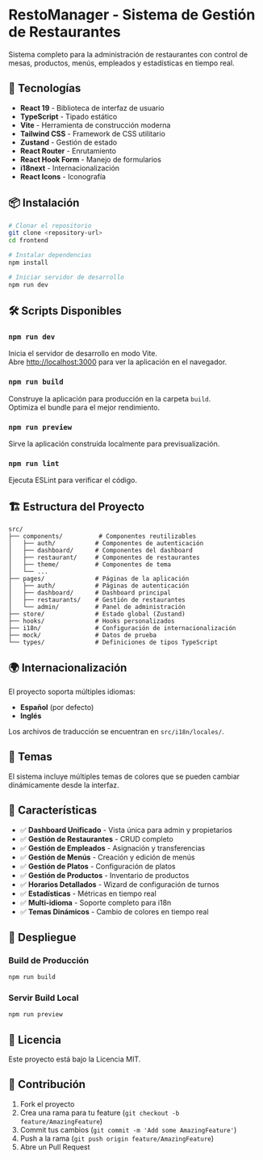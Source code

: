 # RestoManager - Sistema de Gestión de Restaurantes

Sistema completo para la administración de restaurantes con control de mesas, productos, menús, empleados y estadísticas en tiempo real.

## 🚀 Tecnologías

- **React 19** - Biblioteca de interfaz de usuario
- **TypeScript** - Tipado estático
- **Vite** - Herramienta de construcción moderna
- **Tailwind CSS** - Framework de CSS utilitario
- **Zustand** - Gestión de estado
- **React Router** - Enrutamiento
- **React Hook Form** - Manejo de formularios
- **i18next** - Internacionalización
- **React Icons** - Iconografía

## 📦 Instalación

```bash
# Clonar el repositorio
git clone <repository-url>
cd frontend

# Instalar dependencias
npm install

# Iniciar servidor de desarrollo
npm run dev
```

## 🛠️ Scripts Disponibles

### `npm run dev`
Inicia el servidor de desarrollo en modo Vite.\
Abre [http://localhost:3000](http://localhost:3000) para ver la aplicación en el navegador.

### `npm run build`
Construye la aplicación para producción en la carpeta `build`.\
Optimiza el bundle para el mejor rendimiento.

### `npm run preview`
Sirve la aplicación construida localmente para previsualización.

### `npm run lint`
Ejecuta ESLint para verificar el código.

## 🏗️ Estructura del Proyecto

```
src/
├── components/          # Componentes reutilizables
│   ├── auth/           # Componentes de autenticación
│   ├── dashboard/      # Componentes del dashboard
│   ├── restaurant/     # Componentes de restaurantes
│   ├── theme/          # Componentes de tema
│   └── ...
├── pages/              # Páginas de la aplicación
│   ├── auth/           # Páginas de autenticación
│   ├── dashboard/      # Dashboard principal
│   ├── restaurants/    # Gestión de restaurantes
│   └── admin/          # Panel de administración
├── store/              # Estado global (Zustand)
├── hooks/              # Hooks personalizados
├── i18n/               # Configuración de internacionalización
├── mock/               # Datos de prueba
└── types/              # Definiciones de tipos TypeScript
```

## 🌍 Internacionalización

El proyecto soporta múltiples idiomas:
- **Español** (por defecto)
- **Inglés**

Los archivos de traducción se encuentran en `src/i18n/locales/`.

## 🎨 Temas

El sistema incluye múltiples temas de colores que se pueden cambiar dinámicamente desde la interfaz.

## 📱 Características

- ✅ **Dashboard Unificado** - Vista única para admin y propietarios
- ✅ **Gestión de Restaurantes** - CRUD completo
- ✅ **Gestión de Empleados** - Asignación y transferencias
- ✅ **Gestión de Menús** - Creación y edición de menús
- ✅ **Gestión de Platos** - Configuración de platos
- ✅ **Gestión de Productos** - Inventario de productos
- ✅ **Horarios Detallados** - Wizard de configuración de turnos
- ✅ **Estadísticas** - Métricas en tiempo real
- ✅ **Multi-idioma** - Soporte completo para i18n
- ✅ **Temas Dinámicos** - Cambio de colores en tiempo real

## 🚀 Despliegue

### Build de Producción
```bash
npm run build
```

### Servir Build Local
```bash
npm run preview
```

## 📄 Licencia

Este proyecto está bajo la Licencia MIT.

## 🤝 Contribución

1. Fork el proyecto
2. Crea una rama para tu feature (`git checkout -b feature/AmazingFeature`)
3. Commit tus cambios (`git commit -m 'Add some AmazingFeature'`)
4. Push a la rama (`git push origin feature/AmazingFeature`)
5. Abre un Pull Request
